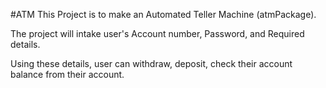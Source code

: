 #ATM
This Project is to make an Automated Teller Machine (atmPackage).

The project will intake user's Account number, Password, and Required details.

Using these details, user can withdraw, deposit, check their account balance from their account.
